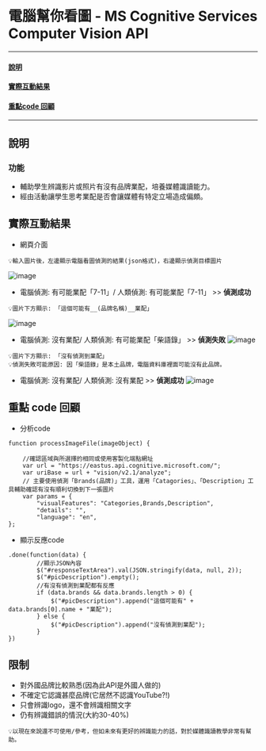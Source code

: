 # 電腦幫你看圖 - MS Cognitive Services Computer Vision API 
***
 #### [說明]()
 #### [實際互動結果]()
 #### [重點code 回顧]()
***
## 說明
### 功能
- 輔助學生辨識影片或照片有沒有品牌業配，培養媒體識讀能力。
- 經由活動讓學生思考業配是否會讓媒體有特定立場造成偏頗。

## 實際互動結果 
- 網頁介面
```
💡輸入圖片後，左邊顯示電腦看圖偵測的結果(json格式)，右邊顯示偵測目標圖片
```
![image](https://github.com/41071119H-Irene/LAT/assets/112916890/38624d7a-ea09-44b2-a85f-0f44a9593639)

- 電腦偵測: 有可能業配「7-11」/ 人類偵測: 有可能業配「7-11」 >> **偵測成功**
```
💡圖片下方顯示: 「這個可能有__(品牌名稱)__業配」
```
![image](https://github.com/41071119H-Irene/LAT/assets/112916890/2fbf4419-9702-492c-835f-01eeb58a5379)
- 電腦偵測: 沒有業配/ 人類偵測: 有可能業配「柴語錄」 >> **偵測失敗**
![image](https://github.com/41071119H-Irene/LAT/assets/112916890/30b51236-de04-4b78-a58a-1a6f4d8d2d39)
```
💡圖片下方顯示: 「沒有偵測到業配」
💡偵測失敗可能原因: 因「柴語錄」是本土品牌，電腦資料庫裡面可能沒有此品牌。
```
- 電腦偵測: 沒有業配/ 人類偵測: 沒有業配 >> **偵測成功**
![image](https://github.com/41071119H-Irene/LAT/assets/112916890/0fd013e6-b39e-49cd-a305-722ab671f944)


## 重點 code 回顧
- 分析code
```
function processImageFile(imageObject) {
    
    //確認區域與所選擇的相同或使用客製化端點網址
    var url = "https://eastus.api.cognitive.microsoft.com/";
    var uriBase = url + "vision/v2.1/analyze";
    // 主要使用偵測「Brands(品牌)」工具，運用「Catagories」、「Description」工具輔助確認有沒有順利切換到下一張圖片
    var params = {
        "visualFeatures": "Categories,Brands,Description",
        "details": "",
        "language": "en",
};
```
- 顯示反應code
```
.done(function(data) {
        //顯示JSON內容
        $("#responseTextArea").val(JSON.stringify(data, null, 2));
        $("#picDescription").empty();
        //有沒有偵測到業配都有反應
        if (data.brands && data.brands.length > 0) {
            $("#picDescription").append("這個可能有" + data.brands[0].name + "業配");
        } else {
            $("#picDescription").append("沒有偵測到業配");
        }
})
```
## 限制
- 對外國品牌比較熟悉(因為此API是外國人做的)
- 不確定它認識甚麼品牌(它居然不認識YouTube?!)
- 只會辨識logo，還不會辨識相關文字
- 仍有辨識錯誤的情況(大約30-40%)
```
💡以現在來說還不可使用/參考，但如未來有更好的辨識能力的話，對於媒體識讀教學非常有幫助。
```







